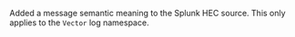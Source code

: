 Added a message semantic meaning to the Splunk HEC source. This only applies to the `Vector` log namespace.
